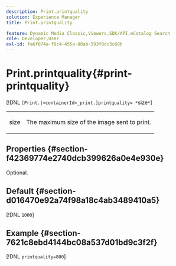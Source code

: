 ```yaml
---
description: Print.printquality
solution: Experience Manager
title: Print.printquality

feature: Dynamic Media Classic,Viewers,SDK/API,eCatalog Search
role: Developer,User
exl-id: fa6f074a-f0c4-455a-88ab-593f8dc3c68b
---
```

# Print.printquality{#print-printquality}

[!DNL `[Print.|<containerId>_print.]printquality= *`size`*`]

<table id="table_2B109D2F91E64B5382B31921C3780FA5"> 
 <tbody> 
  <tr> 
   <td colname="col1"> <p><span class="codeph"><span class="varname"> size</span></span> </p> </td> 
   <td colname="col2"> <p> The maximum size of the image sent to print. </p> </td> 
  </tr> 
 </tbody> 
</table>

## Properties {#section-f42369774e2740dcb399626a0e4e930e}

Optional.

## Default {#section-d016470e92a74f98a18c4ab3489410a5}

[!DNL `1000`]

## Example {#section-7621c8ebd4144bc08a537d01bd9c3f2f}

[!DNL `printquality=800`]
